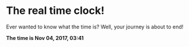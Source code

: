 # The real time clock!

Ever wanted to know what the time is? Well, your journey is about to end!

**The time is Nov 04, 2017, 03:41**